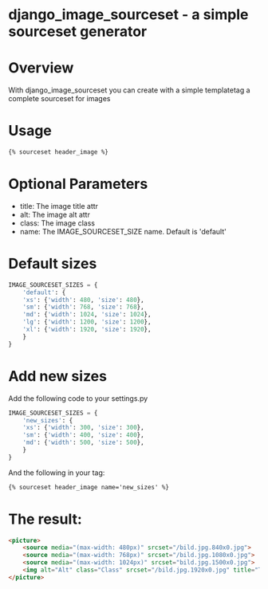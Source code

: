 # django_image_sourceset - a simple sourceset generator

# Overview
With django_image_sourceset you can create with a simple templatetag a complete sourceset for images

# Usage
```html
{% sourceset header_image %}
```

# Optional Parameters
- title: The image title attr
- alt: The image alt attr
- class: The image class
- name: The IMAGE_SOURCESET_SIZE name. Default is 'default'

# Default sizes
```python
IMAGE_SOURCESET_SIZES = {
    'default': {
    'xs': {'width': 480, 'size': 480},
    'sm': {'width': 768, 'size': 768},
    'md': {'width': 1024, 'size': 1024},
    'lg': {'width': 1200, 'size': 1200},
    'xl': {'width': 1920, 'size': 1920},
    }
}
```

# Add new sizes
Add the following code to your settings.py
```python
IMAGE_SOURCESET_SIZES = {
    'new_sizes': {
    'xs': {'width': 300, 'size': 300},
    'sm': {'width': 400, 'size': 400},
    'md': {'width': 500, 'size': 500},
    }
}
```

And the following in your tag:
```html
{% sourceset header_image name='new_sizes' %}
```

# The result:
```html
<picture>
    <source media="(max-width: 480px)" srcset="/bild.jpg.840x0.jpg">
    <source media="(max-width: 768px)" srcset="/bild.jpg.1080x0.jpg">
    <source media="(max-width: 1024px)" srcset="bild.jpg.1500x0.jpg">
    <img alt="Alt" class="Class" srcset="/bild.jpg.1920x0.jpg" title="Title">
</picture>
```